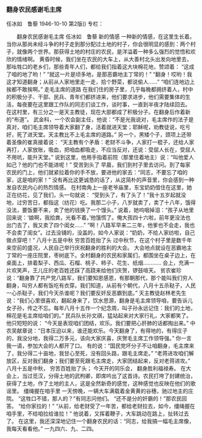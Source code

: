### 翻身农民感谢毛主席
任冰如　鲁藜
1946-10-10
第2版()
专栏：

　　翻身农民感谢毛主席
    任冰如　鲁藜
            新的情感
    一种新的情感，在这里生长着。当你从那尚未经斗争的村子走到那分配过土地的村子，你会很明显的感到：两个村子，就像两个世界。那获得土地的村庄的农民，是洋溢着一种多么强烈的觉悟和欢欣的情绪啊。
    黄昏时候，我们坐在农民的大车上，从大善村北头出发向地里去，那吆牲口的老乡们，那些青年人们，都给我们指着这大块棉花地，赞颂着：
    “这成了咱的地了哟！”
    “就这一片是顷多地，是那恶霸地主丁常的！”
    “翻身！哎哟！我这才知道翻身；从前从人家地里走一走，拾个野菜，都说偷人……”
    “咱们连地边上挨都不敢挨啊。”
            走毛主席的道路
    在我们住的房子里，几乎每晚都拥挤着人，村中的积极分子、干部、民兵、青年们都挤进来，他们要求进步，他们需要集体的生活，每夜要在这里跟工作队的同志们谈工作，谈时事，一直到半夜才陆续回去。
    在这村里，有三分之一是天主教徒，现在大部都成了积极分子。在翻身后作着新的“布道”。
    武金科，一个农会副主任，他说：“不是光我说对，毛主席作的法子是真对，咱们毛主席领导着大家翻了身，活着就进天堂；耶稣呢，劝教徒说，吃亏好，死了进天堂。天主教比不上毛主席的道路。”
    另一个，黑矮个子，颈项上还带着圣像的崔真接着说：
    “天主教有个矛盾：老财不斗争，人家打一棍子，还给人家再打，人家放账，吸血，把咱血都吸走，不应当反对，还说：受屈人长在，受屈人不用吭，能升天堂。”
    说到这里，他用手指着前院（那里住着地主）说：“叫他爱人如己？他的门也不能进呢！”
            受苦到头了
    早晨，我们到村子里去访问。到了每家农民的门上，他们就紧拉着你的手不放，要进他的家去：“同志，不要忘了咱的家，这是咱的家！”
    没有再比这更诚恳的话了，从这简朴的声音里，你会感到一种发自农民内心的热烈情感。
    在村南角上一座老爷庙里，东宝奶奶借住在这里，她正在纺花，见了我们，头一句就说：
    “受到头了，有了头了！”我十五岁起就没地，过穷苦日，都指这（纺花）吃。我那二小子，八岁就卖了，卖了十八年，饿得没法，要饭要不来，卖了他的钱换了一个馒头。”
    说着，她呜咽掉泪：“孩子从地里回来说：‘娘啊，我拾粪，光看不着。’他饿慌了。俺大孩四十六啦，前年更没法也出门去了，我又卖了四个闺女……”
    “啊！八路军早来二三年，他爹也不会走，我也不会卖了闺女”。过去没铺的，没盖的，如今人家说：“奶奶，不给人家纺啦，自己做点穿吧！”
    八月十五是中秋
    穷苦百姓抬了头
    过中秋节，在这个村子里是数千年来空前的盛况，人民自己举行庆祝翻身的胜利的大会。
    大会地点就设在恶霸地主丁常的一座庄院里，枣树底下。全村翻身的农民和家属们，都围坐在桌子边上，在桌面上，排着梨子、西瓜、石榴、桃子、柿子、花生、纸烟…………
    会上，充满一片欢笑声，王儿庄的老百姓还踩了高跷来给他们庆贺，锣鼓喧天。
    贫农崔珍说：“翻身靠了共产党八路军，我们要知恩感恩，有那朝那代，那个能叫我们穷人翻身，叫穷人都有饭吃有衣穿。我们知道，从前有个朝代，八月十五杀鞑子，人民一心杀鞑子，我们今天杀谁呢？我们要反奸反恶霸到底。”
    天主教徒赵林老先生说：“我们心里很喜欢，翻起身来了，饮水思源，翻身是毛主席领导咱，要告诉儿女子孙，传之不忘。每年八月十五作一个纪念周，叫子孙永远记住：我们的土地，棉花是毛主席给咱们的。”
    民兵队长孙文祺，猛站起来对大家行礼，大家都笑了。他只短短的说：
    “今天是表现咱们团结，欢乐。我们要把心肝肺的话都掏出来。”
    中农吴献章说：“日本压迫以来，谁还能欢乐。今天翻身了，有得地的，有得庄子的，我没分地，我得二万多元，该向大家庆喜，庆贺毛主席工作领导强。”
    你一言我一语，参加大会的人都开了口。
    有的说：“国民党坏分子不让咱翻身，毛主席来了，我分得二十亩地，我甘心至死，没有回头路，跟毛主席走。”
    “老蒋进攻咱们解放区，反对我们翻身；我们要至死跟毛主席走，大家团结起来，反对老蒋进攻。”
    八月十五是中秋，
    穷苦百姓抬了头；
    今天开的同乐会，
    翻身胜利福禄寿。
    在大会上，当过觅汉，分得土地的武枸卿，即席吟出了这首诗。农民打垮了封建统治，获得了土地，作了土地的主人，这是全然新奇的感觉，这种感觉也反映在他们的歌谣里。
            缰绳握在咱手里
    一天傍晚，一辆大车满载着金黄黄的谷穗，驰过地主的庄院。
    “这牲口不错，那人的？”有同志问他们。
    “还不是分的奸霸的！”那农民回答。
    “给你家拉的！”
    “从前，给老财受了一年苦，都给老财拉去，如今，缰绳握在咱手里，不给咱拉给谁拉！”
    他说着，又挥着鞭子，大车跳动在路上，扯转过去了。
    在这里，我还深深地记住一个翻身农民的话：“同志，给我搞一幅毛主席像，我每天看看他。”
                              一九四六、九、二四。
